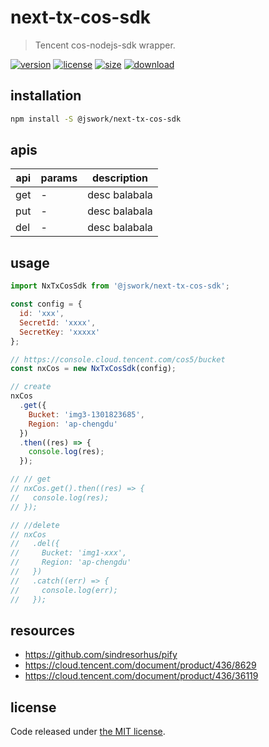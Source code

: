 # next-tx-cos-sdk
> Tencent cos-nodejs-sdk wrapper.

[![version][version-image]][version-url]
[![license][license-image]][license-url]
[![size][size-image]][size-url]
[![download][download-image]][download-url]

## installation
```bash
npm install -S @jswork/next-tx-cos-sdk
```

## apis
| api | params | description   |
| --- | ------ | ------------- |
| get | -      | desc balabala |
| put | -      | desc balabala |
| del | -      | desc balabala |

## usage
```js
import NxTxCosSdk from '@jswork/next-tx-cos-sdk';

const config = {
  id: 'xxx',
  SecretId: 'xxxx',
  SecretKey: 'xxxxx'
};

// https://console.cloud.tencent.com/cos5/bucket
const nxCos = new NxTxCosSdk(config);

// create
nxCos
  .get({
    Bucket: 'img3-1301823685',
    Region: 'ap-chengdu'
  })
  .then((res) => {
    console.log(res);
  });

// // get
// nxCos.get().then((res) => {
//   console.log(res);
// });

// //delete
// nxCos
//   .del({
//     Bucket: 'img1-xxx',
//     Region: 'ap-chengdu'
//   })
//   .catch((err) => {
//     console.log(err);
//   });
```

## resources
- https://github.com/sindresorhus/pify
- https://cloud.tencent.com/document/product/436/8629
- https://cloud.tencent.com/document/product/436/36119

## license
Code released under [the MIT license](https://github.com/afeiship/next-tx-cos-sdk/blob/master/LICENSE.txt).

[version-image]: https://img.shields.io/npm/v/@jswork/next-tx-cos-sdk
[version-url]: https://npmjs.org/package/@jswork/next-tx-cos-sdk

[license-image]: https://img.shields.io/npm/l/@jswork/next-tx-cos-sdk
[license-url]: https://github.com/afeiship/next-tx-cos-sdk/blob/master/LICENSE.txt

[size-image]: https://img.shields.io/bundlephobia/minzip/@jswork/next-tx-cos-sdk
[size-url]: https://github.com/afeiship/next-tx-cos-sdk/blob/master/dist/next-tx-cos-sdk.min.js

[download-image]: https://img.shields.io/npm/dm/@jswork/next-tx-cos-sdk
[download-url]: https://www.npmjs.com/package/@jswork/next-tx-cos-sdk
